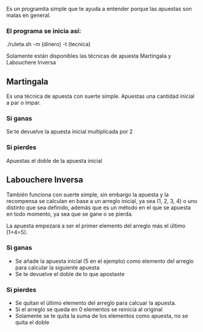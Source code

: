 Es un programita simple que te ayuda a entender porque las apuestas son malas en general.

### El programa se inicia así: ###  

./ruleta.sh -m (dinero) -t (tecnica)

Solamente están disponibles las técnicas de apuesta Martingala y Labouchere Inversa

## **Martingala**  
Es una técnica de apuesta con suerte simple. Apuestas una cantidad inicial
a par o impar.
### Si ganas ###  
Se te devuelve la apuesta inicial multiplicada por 2  
### Si pierdes ###  
Apuestas el doble de la apuesta inicial  

## **Labouchere Inversa** ##
También funciona con suerte simple, sin embargo la apuesta y la recompensa se calculan en base a un arreglo inicial, ya sea (1, 2, 3, 4) o uno distinto que sea definido, además que es un método en el que se apuesta en todo momento, ya sea que se gane o se pierda.

La apuesta empezará a ser el primer elemento del arreglo más el último (1+4=5).

### Si ganas ###  
- Se añade la apuesta inicial (5 en el ejemplo) como elemento del arreglo para calcular la siguiente apuesta
- Se te devuelve el doble de lo que apostaste
### Si pierdes ###
- Se quitan el último elemento del arreglo para calcuar la apuesta.
- Si el arreglo se queda en 0 elementos se reinicia al original
- Solamente se te quita la suma de los elementos como apuesta, no se quita el doble
